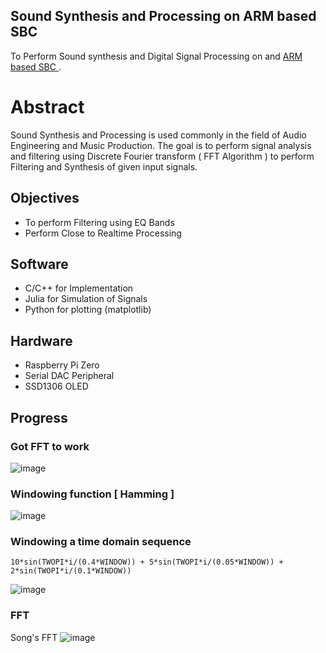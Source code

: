 ## Sound Synthesis and Processing on ARM based SBC
To Perform Sound synthesis and Digital Signal Processing on and  [ ARM based SBC ](https://www.raspberrypi.org/products/raspberry-pi-3-model-b/).

# Abstract

Sound Synthesis and Processing is used commonly in the field of Audio Engineering and Music Production.
The goal is to perform signal analysis and filtering using Discrete Fourier transform ( FFT Algorithm ) to perform Filtering and Synthesis of given input signals.

## Objectives
- To perform Filtering using EQ Bands
- Perform Close to Realtime Processing 


## Software

- C/C++ for Implementation
- Julia for Simulation of Signals
- Python for plotting (matplotlib)


## Hardware
- Raspberry Pi Zero 
- Serial DAC Peripheral
- SSD1306 OLED 

## Progress

### Got FFT to work

![image](https://user-images.githubusercontent.com/37984032/133048876-eb0851c0-3284-4b1f-8e2b-8675a6cbfb88.png)

### Windowing function [ Hamming ]

![image](https://user-images.githubusercontent.com/37984032/133049141-a230815c-0e00-4642-9b64-d1fcfd57abbc.png)


### Windowing a time domain sequence

```10*sin(TWOPI*i/(0.4*WINDOW)) + 5*sin(TWOPI*i/(0.05*WINDOW)) + 2*sin(TWOPI*i/(0.1*WINDOW))```

![image](https://user-images.githubusercontent.com/37984032/133049254-9b8484e8-c6c1-4401-aa19-baf7ac715252.png)


### FFT
Song's FFT
![image](https://user-images.githubusercontent.com/37984032/133134303-9336843c-6416-4ca1-a132-978d81c93de8.png)



